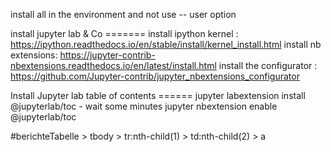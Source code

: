 install all in the environment and not use -- user option

install jupyter lab & Co =======
install ipython kernel : https://ipython.readthedocs.io/en/stable/install/kernel_install.html
install nb extensions: https://jupyter-contrib-nbextensions.readthedocs.io/en/latest/install.html
install the configurator : https://github.com/Jupyter-contrib/jupyter_nbextensions_configurator

Install Jupyter lab table of contents ======
jupyter labextension install @jupyterlab/toc - wait some minutes
jupyter nbextension enable @jupyterlab/toc


#berichteTabelle > tbody > tr:nth-child(1) > td:nth-child(2) > a